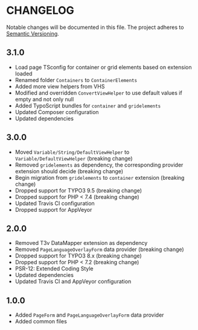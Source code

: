 CHANGELOG
=========

Notable changes will be documented in this file. The project adheres to [Semantic Versioning].

3.1.0
-----

* Load page TSconfig for container or grid elements based on extension loaded
* Renamed folder `Containers` to `ContainerElements`
* Added more view helpers from VHS
* Modified and overridden `ConvertViewHelper` to use default values if empty and not only null
* Added TypoScript bundles for `container` and `gridelements`
* Updated Composer configuration
* Updated dependencies

3.0.0
-----

* Moved `Variable/String/DefaultViewHelper` to `Variable/DefaultViewHelper` (breaking change)
* Removed `gridelements` as dependency, the corresponding provider extension should decide (breaking change)
* Begin migration from `gridelements` to `container` extension (breaking change)
* Dropped support for TYPO3 9.5 (breaking change)
* Dropped support for PHP < 7.4 (breaking change)
* Updated Travis CI configuration
* Dropped support for AppVeyor

2.0.0
-----

* Removed T3v DataMapper extension as dependency
* Removed `PageLanguageOverlayForm` data provider (breaking change)
* Dropped support for TYPO3 8.x (breaking change)
* Dropped support for PHP < 7.2 (breaking change)
* PSR-12: Extended Coding Style
* Updated dependencies
* Updated Travis CI and AppVeyor configuration

1.0.0
-----

* Added `PageForm` and `PageLanguageOverlayForm` data provider
* Added common files

[Semantic Versioning]: http://semver.org "Semantic Versioning"
